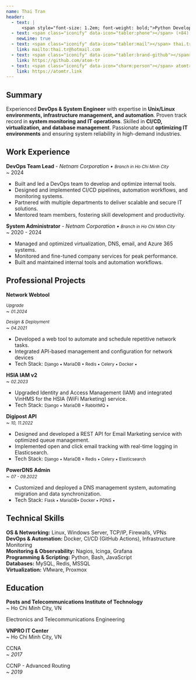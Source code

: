 ```yaml
---
name: Thai Tran
header:
  - text: |
      <span style="font-size: 1.2em; font-weight: bold;">Python Developer / DevOps Engineer</span>
  - text: <span class="iconify" data-icon="tabler:phone"></span> (+84) 964-285-642
    newLine: true
  - text: <span class="iconify" data-icon="tabler:mail"></span> thai.tr@hotmail.com
    link: mailto:thai.tr@hotmail.com
  - text: <span class="iconify" data-icon="tabler:brand-github"></span> atom-tr
    link: https://github.com/atom-tr
  - text: <span class="iconify" data-icon="charm:person"></span> atomtr.link
    link: https://atomtr.link
---
```

## Summary

Experienced **DevOps & System Engineer** with expertise in **Unix/Linux environments, infrastructure management, and automation**. Proven track record in **system monitoring and IT operations**. Skilled in **CI/CD, virtualization, and database management**. Passionate about **optimizing IT environments** and ensuring system reliability in high-demand industries.

## Work Experience

**DevOps Team Lead** _- Netnam Corporation • <small>Branch in Ho Chi Minh City</small>_  
  ~ 2024

- Built and led a DevOps team to develop and optimize internal tools.
- Designed and implemented CI/CD pipelines, automation workflows, and monitoring systems.
- Partnered with multiple departments to deliver scalable and secure IT solutions.
- Mentored team members, fostering skill development and productivity.

**System Administrator** _- Netnam Corporation • <small>Branch in Ho Chi Minh City</small>_  
  ~ 2020 - 2024

- Managed and optimized virtualization, DNS, email, and Azure 365 systems.
- Monitored and fine-tuned company services for peak performance.
- Built and maintained internal tools and automation workflows.

## Professional Projects

**Network Webtool**

<small>_Upgrade_</small>  
  ~ <small>_01.2024_</small> 

<small>_Design & Deployment_</small>  
  ~ <small>_04.2021_</small> 

- Developed a web tool to automate and schedule repetitive network tasks.
- Integrated API-based management and configuration for network devices
- Tech Stack: <small><span class="iconify" data-icon="logos:django-icon"></span> Django • <span class="iconify" data-icon="logos:mariadb-icon"></span> MariaDB • <span class="iconify" data-icon="logos:redis"></span> Redis • <span class="iconify" data-icon="simple-icons:celery" color="#37814A"></span> Celery • <span class="iconify" data-icon="logos:docker-icon"></span> Docker • <span class="iconify" data-icon="logos:javascript"></span> <span class="iconify" data-icon="simple-icons:html5" color="#E34F26"></span> <span class="iconify" data-icon="simple-icons:css3" color="#1572B6"></span></small>

**HSIA IAM v2**  
  ~ <small>_02.2023_</small> 

- Upgraded Identity and Access Management (IAM) and integrated VinHMS for the HSIA (WiFi Marketing) service.
- Tech Stack: <small><span class="iconify" data-icon="logos:django-icon"></span> Django • <span class="iconify" data-icon="logos:mariadb-icon"></span> MariaDB • <span class="iconify" data-icon="logos:rabbitmq-icon"></span> RabbitMQ • <span class="iconify" data-icon="logos:javascript"></span> <span class="iconify" data-icon="simple-icons:html5" color="#E34F26"></span> <span class="iconify" data-icon="simple-icons:css3" color="#1572B6"></span></small>

**Digipost API**  
  ~ <small>_10, 11.2022_</small> 

- Designed and developed a REST API for Email Marketing service with optimized queue management.
- Implemented open and click email tracking with real-time logging in Elasticsearch.
- Tech Stack: <small><span class="iconify" data-icon="logos:django-icon"></span> Django • <span class="iconify" data-icon="logos:mariadb-icon"></span> MariaDB • <span class="iconify" data-icon="logos:redis"></span> Redis • <span class="iconify" data-icon="simple-icons:celery" color="#37814A"></span> Celery • <span class="iconify" data-icon="logos:elasticsearch"></span> Elasticsearch</small> 

**PowerDNS Admin**  
  ~ <small>_07 - 09.2022_</small> 

- Customized and deployed a DNS management system, automating migration and data synchronization.
- Tech Stack: <small><span class="iconify" data-icon="simple-icons:flask" color="#000000"></span> Flask • <span class="iconify" data-icon="logos:mariadb-icon"></span> MariaDB• <span class="iconify" data-icon="logos:docker-icon"></span> Docker • <span class="iconify" data-icon="simple-icons:nextdns" color="#007BFF"></span> PDNS • <span class="iconify" data-icon="logos:javascript"></span> <span class="iconify" data-icon="simple-icons:html5" color="#E34F26"></span> <span class="iconify" data-icon="simple-icons:css3" color="#1572B6"></span></small>

## Technical Skills

**OS & Networking:** Linux, Windows Server, TCP/IP, Firewalls, VPNs  
**DevOps & Automation:** Docker, CI/CD (GitHub Actions), Infrastructure Monitoring  
**Monitoring & Observability:** Nagios, Icinga, Grafana  
**Programming & Scripting:** Python, Bash, JavaScript  
**Databases:** MySQL, Redis, MSSQL  
**Virtualization:** VMware, Proxmox

## Education

**Posts and Telecommunications Institute of Technology**  
  ~ Ho Chi Minh City, VN

Electronics and Telecommunications Engineering

**VNPRO IT Center**  
  ~ Ho Chi Minh City, VN

CCNA  
  ~ _2017_

CCNP - Advanced Routing  
  ~ _2019_
